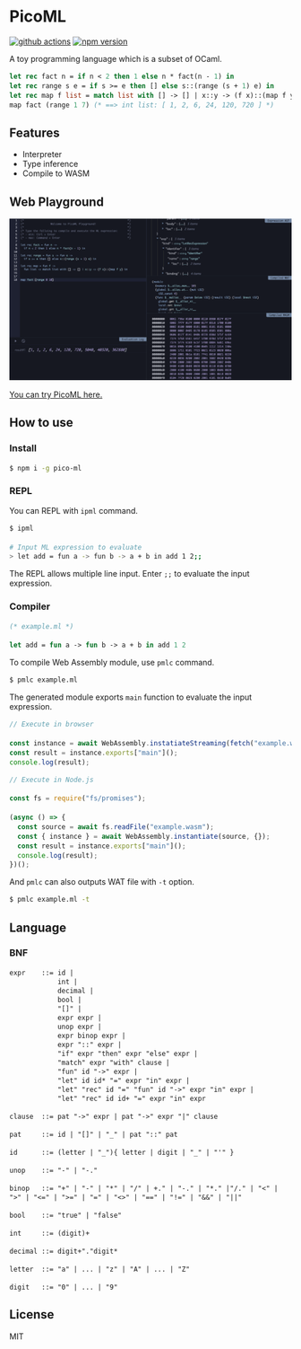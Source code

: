 # PicoML

[![github actions](https://github.com/Quramy/pico-ml/workflows/build/badge.svg)](https://github.com/Quramy/pico-ml/actions)
[![npm version](https://badge.fury.io/js/pico-ml.svg)](https://badge.fury.io/js/pico-ml)

A toy programming language which is a subset of OCaml.

```ocaml
let rec fact n = if n < 2 then 1 else n * fact(n - 1) in
let rec range s e = if s >= e then [] else s::(range (s + 1) e) in
let rec map f list = match list with [] -> [] | x::y -> (f x)::(map f y) in
map fact (range 1 7) (* ==> int list: [ 1, 2, 6, 24, 120, 720 ] *)
```

## Features

- Interpreter
- Type inference
- Compile to WASM

## Web Playground

[![Playground](https://raw.githubusercontent.com/Quramy/pico-ml/main/playground_capture.png)](https://quramy.github.io/pico-ml/)

[You can try PicoML here.](https://quramy.github.io/pico-ml/)

## How to use

### Install

```sh
$ npm i -g pico-ml
```

### REPL

You can REPL with `ipml` command.

```sh
$ ipml

# Input ML expression to evaluate
> let add = fun a -> fun b -> a + b in add 1 2;;
```

The REPL allows multiple line input. Enter `;;` to evaluate the input expression.

### Compiler

```ocaml
(* example.ml *)

let add = fun a -> fun b -> a + b in add 1 2
```

To compile Web Assembly module, use `pmlc` command.

```sh
$ pmlc example.ml
```

The generated module exports `main` function to evaluate the input expression.

```js
// Execute in browser

const instance = await WebAssembly.instatiateStreaming(fetch("example.wasm"), {});
const result = instance.exports["main"]();
console.log(result);
```

```js
// Execute in Node.js

const fs = require("fs/promises");

(async () => {
  const source = await fs.readFile("example.wasm");
  const { instance } = await WebAssembly.instantiate(source, {});
  const result = instance.exports["main"]();
  console.log(result);
})();
```

And `pmlc` can also outputs WAT file with `-t` option.

```sh
$ pmlc example.ml -t
```

## Language

### BNF

```
expr    ::= id |
            int |
            decimal |
            bool |
            "[]" |
            expr expr |
            unop expr |
            expr binop expr |
            expr "::" expr |
            "if" expr "then" expr "else" expr |
            "match" expr "with" clause |
            "fun" id "->" expr |
            "let" id id* "=" expr "in" expr |
            "let" "rec" id "=" "fun" id "->" expr "in" expr |
            "let" "rec" id id+ "=" expr "in" expr

clause  ::= pat "->" expr | pat "->" expr "|" clause

pat     ::= id | "[]" | "_" | pat "::" pat

id      ::= (letter | "_"){ letter | digit | "_" | "'" }

unop    ::= "-" | "-."

binop   ::= "+" | "-" | "*" | "/" | +." | "-." | "*." |"/." | "<" | ">" | "<=" | ">=" | "=" | "<>" | "==" | "!=" | "&&" | "||"

bool    ::= "true" | "false"

int     ::= (digit)+

decimal ::= digit+"."digit*

letter  ::= "a" | ... | "z" | "A" | ... | "Z"

digit   ::= "0" | ... | "9"
```

## License

MIT
